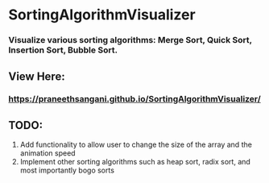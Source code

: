 # SortingAlgorithmVisualizer
### Visualize various sorting algorithms: Merge Sort, Quick Sort, Insertion Sort, Bubble Sort. 

## View Here: 
### https://praneethsangani.github.io/SortingAlgorithmVisualizer/

## TODO: 
1. Add functionality to allow user to change the size of the array and the animation speed
2. Implement other sorting algorithms such as heap sort, radix sort, and most importantly bogo sorts
